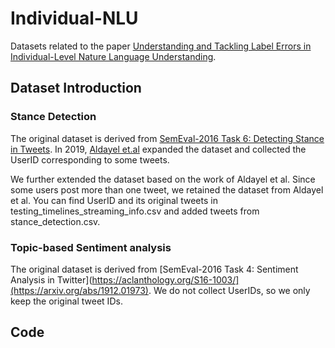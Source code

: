 # Individual-NLU
Datasets related to the paper [Understanding and Tackling Label Errors in Individual-Level Nature Language Understanding](https://arxiv.org/abs/2502.13297). 

## Dataset Introduction
### Stance Detection 
The original dataset is derived from [SemEval-2016 Task 6: Detecting Stance in Tweets](https://aclanthology.org/S16-1003/). In 2019, [Aldayel et.al](https://github.com/AbeerAldayel/Stance_detection) expanded the dataset and collected the UserID corresponding to some tweets. 

We further extended the dataset based on the work of Aldayel et al. Since some users post more than one tweet, we retained the dataset from Aldayel et al. You can find UserID and its original tweets in testing_timelines_streaming_info.csv and added tweets from stance_detection.csv.

### Topic-based Sentiment analysis
The original dataset is derived from [SemEval-2016 Task 4: Sentiment Analysis in Twitter](https://aclanthology.org/S16-1003/](https://arxiv.org/abs/1912.01973). We do not collect UserIDs, so we only keep the original tweet IDs.

## Code
